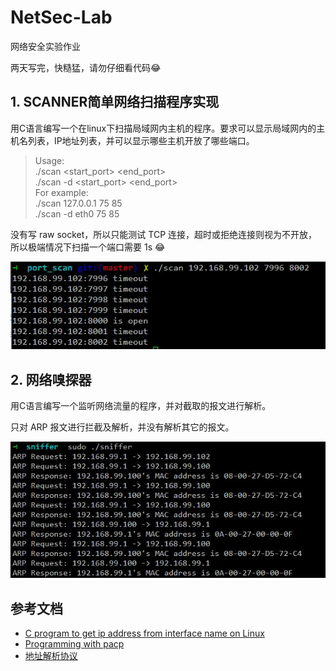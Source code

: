 # NetSec-Lab

网络安全实验作业

两天写完，快糙猛，请勿仔细看代码:joy:

## 1. SCANNER简单网络扫描程序实现
用C语言编写一个在linux下扫描局域网内主机的程序。要求可以显示局域网内的主机名列表，IP地址列表，并可以显示哪些主机开放了哪些端口。

> Usage:  
	./scan <host> <start_port> <end_port>  
> 	./scan -d <device name> <start_port> <end_port>  
> For example:  
> 	./scan 127.0.0.1 75 85  
> 	./scan -d eth0 75 85  

没有写 raw socket，所以只能测试 TCP 连接，超时或拒绝连接则视为不开放，所以极端情况下扫描一个端口需要 1s :joy:

![](img/scanner.jpg)

## 2. 网络嗅探器
用C语言编写一个监听网络流量的程序，并对截取的报文进行解析。

只对 ARP 报文进行拦截及解析，并没有解析其它的报文。

![](img/sniffer.jpg)

## 参考文档
* [C program to get ip address from interface name on Linux](http://www.binarytides.com/c-program-to-get-ip-address-from-interface-name-on-linux/)
* [Programming with pacp](http://www.tcpdump.org/pcap.html)
* [地址解析协议](https://zh.wikipedia.org/wiki/地址解析协议)
